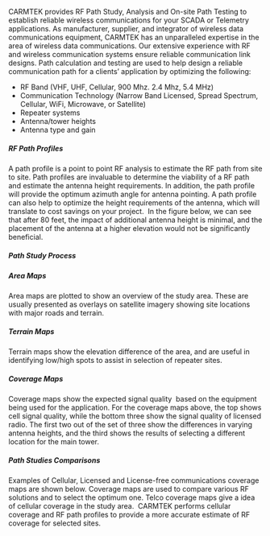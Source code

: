 
CARMTEK provides RF Path Study, Analysis and On-site Path Testing to establish reliable wireless communications for your SCADA or Telemetry applications.
As manufacturer, supplier, and integrator of wireless data communications equipment, CARMTEK has an unparalleled expertise in the area of wireless data communications. Our extensive experience with RF and wireless communication systems ensure reliable communication link designs.
Path calculation and testing are used to help design a reliable communication path for a clients’ application by optimizing the following:
  * RF Band (VHF, UHF, Cellular, 900 Mhz. 2.4 Mhz, 5.4 MHz)
  * Communication Technology (Narrow Band Licensed, Spread Spectrum, Cellular, WiFi, Microwave, or Satellite)
  * Repeater systems
  * Antenna/tower heights
  * Antenna type and gain

##### RF Path Profiles

A path profile is a point to point RF analysis to estimate the RF path from site to site. Path profiles are invaluable to determine the viability of a RF path and estimate the antenna height requirements. In addition, the path profile will provide the optimum azimuth angle for antenna pointing.
A path profile can also help to optimize the height requirements of the antenna, which will translate to cost savings on your project.  In the figure below, we can see that after 80 feet, the impact of additional antenna height is minimal, and the placement of the antenna at a higher elevation would not be significantly beneficial.
##### Path Study Process
##### Area Maps
Area maps are plotted to show an overview of the study area. These are usually presented as overlays on satellite imagery showing site locations with major roads and terrain.
##### Terrain Maps
Terrain maps show the elevation difference of the area, and are useful in identifying low/high spots to assist in selection of repeater sites.
##### Coverage Maps
Coverage maps show the expected signal quality  based on the equipment being used for the application. For the coverage maps above, the top shows cell signal quality, while the bottom three show the signal quality of licensed radio. The first two out of the set of three show the differences in varying antenna heights, and the third shows the results of selecting a different location for the main tower.
##### Path Studies Comparisons
Examples of Cellular, Licensed and License-free communications coverage maps are shown below. Coverage maps are used to compare various RF solutions and to select the optimum one. Telco coverage maps give a idea of cellular coverage in the study area.  CARMTEK performs cellular coverage and RF path profiles to provide a more accurate estimate of RF coverage for selected sites.
